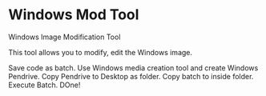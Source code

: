 # Windows Mod Tool
Windows Image Modification Tool

This tool allows you to modify, edit the Windows image.

Save code as batch.
Use Windows media creation tool and create Windows Pendrive.
Copy Pendrive to Desktop as folder.
Copy batch to inside folder.
Execute Batch.
DOne!
